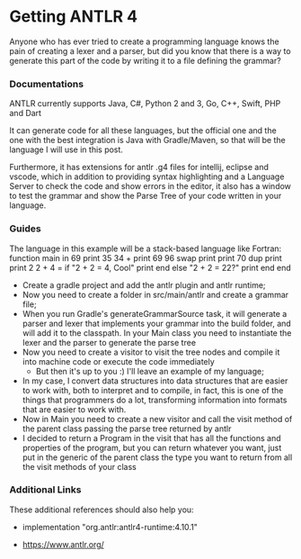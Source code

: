 # Getting ANTLR 4
Anyone who has ever tried to create a programming language knows the pain of creating a lexer and a parser, 
but did you know that there is a way to generate this part of the code by writing it to a file defining the 
grammar?
### Documentations

ANTLR currently supports Java, C#, Python 2 and 3, Go, C++, Swift, PHP and Dart

It can generate code for all these languages, but the official one and the one with the best integration is 
Java with Gradle/Maven, so that will be the language I will use in this post.

Furthermore, it has extensions for antlr .g4 files for intellij, eclipse and vscode, 
which in addition to providing syntax highlighting and a Language Server to check the code and show errors 
in the editor, it also has a window to test the grammar and show the Parse Tree of your code written in your 
language.

### Guides
The language in this example will be a stack-based language like Fortran:
function main in
    69 print
    35 34 + print
    69 96 swap print print
    70 dup print print
    2 2 + 4 = if
        "2 + 2 = 4, Cool" print
    end else
        "2 + 2 = 22?" print
    end
end

* Create a gradle project and add the antlr plugin and antlr runtime;
* Now you need to create a folder in src/main/antlr and create a grammar file;
* When you run Gradle's generateGrammarSource task, it will generate a parser and lexer that implements your grammar into the build folder, and will add it to the classpath.
  In your Main class you need to instantiate the lexer and the parser to generate the parse tree
* Now you need to create a visitor to visit the tree nodes and compile it into machine code or execute the code immediately
    * But then it's up to you :) I'll leave an example of my language;
* In my case, I convert data structures into data structures that are easier to work with, both to interpret and to compile, in fact, this is one of the things that programmers do a lot, transforming information into formats that are easier to work with.
* Now in Main you need to create a new visitor and call the visit method of the parent class passing the parse tree returned by antlr
* I decided to return a Program in the visit that has all the functions and properties of the program, but you can return whatever you want, just put in the generic of the parent class the type you want to return from all the visit methods of your class

### Additional Links

These additional references should also help you:

* implementation "org.antlr:antlr4-runtime:4.10.1"

* https://www.antlr.org/

